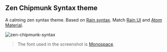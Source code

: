 ## Zen Chipmunk Syntax theme
A calming zen syntax theme. Based on [Rain syntax](https://github.com/nkpfstr/rain-syntax). Match [Rain UI](https://github.com/nickpfisterer/rain-ui) and [Atom Material](https://atom.io/themes/atom-material-ui).

![zen-chipmunk-syntax](http://vps206489.ovh.net/atom-zen-chipmunk-syntax-screenshot.png)

> The font used in the screenshot is [Monospace](http://www.cssfontstack.com/monospace).
